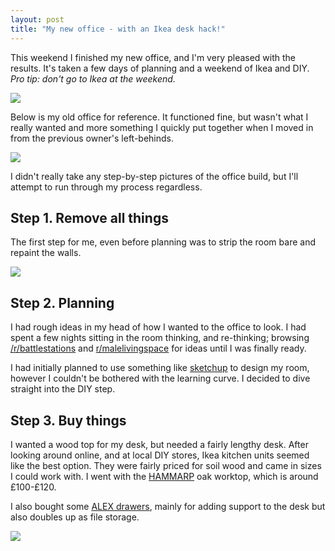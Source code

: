 ```yaml
---
layout: post
title: "My new office - with an Ikea desk hack!"
---
```


This weekend I finished my new office, and I'm very pleased with the results.
It's taken a few days of planning and a weekend of Ikea and DIY. _Pro tip: don't
go to Ikea at the weekend._

<img
src="https://lh6.googleusercontent.com/-nFp6E1dKSpw/U98r2OmKlxI/AAAAAAAAGQQ/tDg7rUkL0VA/w1485-h1114-no/IMG_20140804_074426.jpg" class="figure">

Below is my old office for reference. It functioned fine, but wasn't what I
really wanted and more something I quickly put together when I moved in from the
previous owner's left-behinds.

<img
src="https://lh5.googleusercontent.com/-e6vi1Yu0wr0/UaCp-YylwoI/AAAAAAAAEPE/nmgVQpEH4vw/w1485-h1114-no/IMG_20130525_130857.jpg" class="figure">

I didn't really take any step-by-step pictures of the office build, but I'll
attempt to run through my process regardless.

## Step 1. Remove all things

The first step for me, even before planning was to strip the room bare and
repaint the walls.

<img
src="https://lh3.googleusercontent.com/-bGNtsXlnPhw/U8wGg9ZjWSI/AAAAAAAAGC0/Kj29ZJHoa1A/w824-h1114-no/IMG_20140720_191203.jpg" class="figure">

## Step 2. Planning

I had rough ideas in my head of how I wanted to the office to look. I had spent
a few nights sitting in the room thinking, and re-thinking; browsing
[/r/battlestations][battlestations] and [r/malelivingspace][malelivingspace] for
ideas until I was finally ready.

I had initially planned to use something like [sketchup] to design my room,
however I couldn't be bothered with the learning curve. I decided to dive
straight into the DIY step.

## Step 3. Buy things

I wanted a wood top for my desk, but needed a fairly lengthy desk. After looking
around online, and at local DIY stores, Ikea kitchen units seemed like the best
option. They were fairly priced for soil wood and came in sizes I could work
with. I went with the [HAMMARP] oak worktop, which is around £100-£120.

I also bought some [ALEX drawers][ALEX], mainly for adding support to the desk
but also doubles up as file storage.

<img
src="https://lh4.googleusercontent.com/-chcIB2mu9fw/U9T7COdzYcI/AAAAAAAAGEY/QKP-nPU8yhA/w1485-h1114-no/2014-07-27"
class="figure">


[battlestations]: http://reddit.com/r/battlestations
[malelivingspace]: http://reddit.com/r/malelivingspace
[sketchup]: http://www.sketchup.com/
[HAMMARP]: http://www.ikea.com/gb/en/catalog/products/70273799/
[ALEX]:http://www.ikea.com/gb/en/catalog/products/00261295/#/10192824
